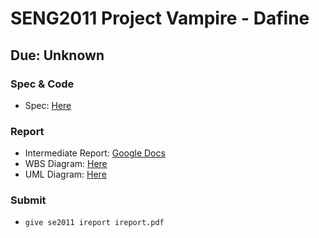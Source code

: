 # SENG2011 Project Vampire - Dafine
## Due: Unknown

### Spec & Code

+ Spec: [Here](https://www.cse.unsw.edu.au/~anymeyer/2011/project/vampire.pdf)

### Report

+ Intermediate Report: [Google Docs](https://docs.google.com/document/d/1nX9idt5sRgKwGbAcfWH3di8rRUplYBX9yhtEGKrc9ro/edit?usp=sharing)
+ WBS Diagram: [Here](https://drive.google.com/file/d/1kmW70vYnYG2oKvKwt7Rj6CwFg2IJA8l3/view?usp=sharing)
+ UML Diagram: [Here](https://drive.google.com/file/d/1i65-9MfSASnaTp4Qtu6uqQjnTrtwxhX2/view?usp=sharing)

### Submit 
+ `give se2011 ireport ireport.pdf`
